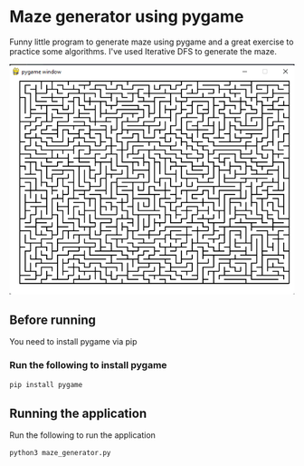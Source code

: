 # Maze generator using pygame

Funny little program to generate maze using pygame 
and a great exercise to practice some algorithms.
I've used Iterative DFS to generate the maze.

![Screenshot](images/maze.png)

## Before running
You need to install pygame via pip
### Run the following to install pygame

```bash
pip install pygame
```

## Running the application 
Run the following to run the application 
```bash
python3 maze_generator.py
```